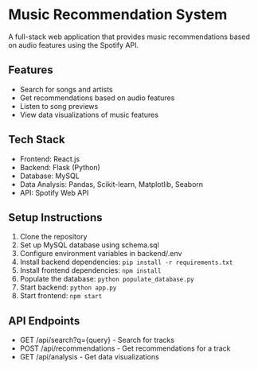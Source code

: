 # Music Recommendation System

A full-stack web application that provides music recommendations based on audio features using the Spotify API.

## Features

- Search for songs and artists
- Get recommendations based on audio features
- Listen to song previews
- View data visualizations of music features

## Tech Stack

- Frontend: React.js
- Backend: Flask (Python)
- Database: MySQL
- Data Analysis: Pandas, Scikit-learn, Matplotlib, Seaborn
- API: Spotify Web API

## Setup Instructions

1. Clone the repository
2. Set up MySQL database using schema.sql
3. Configure environment variables in backend/.env
4. Install backend dependencies: `pip install -r requirements.txt`
5. Install frontend dependencies: `npm install`
6. Populate the database: `python populate_database.py`
7. Start backend: `python app.py`
8. Start frontend: `npm start`

## API Endpoints

- GET /api/search?q={query} - Search for tracks
- POST /api/recommendations - Get recommendations for a track
- GET /api/analysis - Get data visualizations

